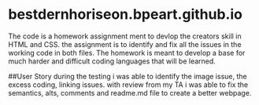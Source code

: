 # bestdernhoriseon.bpeart.github.io
The code is a homework assignment ment to devlop the creators skill in HTML and CSS. the assignment is to identify and fix all the issues in the working code in both files. The homework is meant to develop a base for much harder and difficult coding languages that will be learned.

##User Story
during the testing i was able to identify the image issue, the excess coding, linking issues. with review from my TA i was able to fix the semantics, alts, comments and readme.md file to create a better webpage.